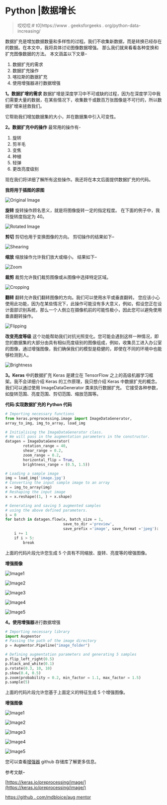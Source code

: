 # Python |数据增长

> 哎哎哎:# t0]https://www . geeksforgeeks . org/python-data-increasing/

数据扩充是增加数据数量和多样性的过程。我们不收集新数据，而是转换已经存在的数据。在本文中，我将具体讨论图像数据增强。
那么我们就来看看各种变换和扩充图像数据的方法。
本文涵盖以下文章–

1.  数据扩充的需求
2.  数据扩充操作
3.  喀拉斯的数据扩充
4.  使用增强器进行数据增强

**1。数据扩增的需求**
数据扩增是深度学习中不可或缺的过程，因为在深度学习中我们需要大量的数据，在某些情况下，收集数千或数百万张图像是不可行的，所以数据扩增来拯救我们。

它帮助我们增加数据集的大小，并在数据集中引入可变性。

**2。数据扩充中的操作**
最常用的操作有-

1.  旋转
2.  剪羊毛
3.  变焦
4.  种植
5.  轻弹
6.  更改亮度级别

现在我们将详细了解所有这些操作。我还将在本文后面提供数据扩充的代码。

**我将用于插图的原图**

![Original Image](img/f03dbfac79522b3437e88cf875fb3d59.png)

**旋转**
旋转操作顾名思义，就是将图像旋转一定的指定程度。
在下面的例子中，我将旋转度指定为 40。

![Rotated Image](img/ee7c8cd0a4854049e4e2a719c568adfd.png)

**剪切**
剪切也用于变换图像的方向。
剪切操作的结果如下–

![Shearing](img/66408ec3aa04e5914858c34e352773ae.png)

**缩放**
缩放操作允许我们放大或缩小。
结果如下–

![Zoom](img/12dfc1e66827a3344b789a9e1280afc7.png)

**裁剪**
裁剪允许我们裁剪图像或从图像中选择特定区域。

![Cropping](img/bc0dd555f5cb6dbc589e399d0aba2035.png)

**翻转**
翻转允许我们翻转图像的方向。我们可以使用水平或垂直翻转。
您应该小心使用此功能，因为在某些情况下，此操作可能没有多大意义，例如，假设您正在设计面部识别系统，那么一个人倒立在摄像机前的可能性极小，因此您可以避免使用垂直翻转操作。

![Flipping](img/d5289a30426e166f9638684f0fb29381.png)

**改变亮度等级**
这个功能帮助我们对抗光照变化。您可能会遇到这样一种情况，即您的数据集的大部分由具有相似亮度级别的图像组成，例如，收集员工进入办公室的图像，通过增强图像，我们确保我们的模型是稳健的，即使在不同的环境中也能够检测到人。

![Brightness](img/f03dbfac79522b3437e88cf875fb3d59.png)

**3。Keras**
中的数据扩充 Keras 是建立在 TensorFlow 之上的高级机器学习框架。我不会详细介绍 Keras 的工作原理，我只想介绍 Keras 中数据扩充的概念。
我们可以通过使用 ImageDataGenerator 类来执行数据扩充。
它接受各种参数，如旋转范围、亮度范围、剪切范围、缩放范围等。

**代码:实现数据扩充的 Python 代码**

```py
# Importing necessary functions
from keras.preprocessing.image import ImageDataGenerator, 
array_to_img, img_to_array, load_img

# Initialising the ImageDataGenerator class.
# We will pass in the augmentation parameters in the constructor.
datagen = ImageDataGenerator(
        rotation_range = 40,
        shear_range = 0.2,
        zoom_range = 0.2,
        horizontal_flip = True,
        brightness_range = (0.5, 1.5))

# Loading a sample image 
img = load_img('image.jpg') 
# Converting the input sample image to an array
x = img_to_array(img)
# Reshaping the input image
x = x.reshape((1, ) + x.shape) 

# Generating and saving 5 augmented samples 
# using the above defined parameters. 
i = 0
for batch in datagen.flow(x, batch_size = 1,
                          save_to_dir ='preview', 
                          save_prefix ='image', save_format ='jpeg'):
    i += 1
    if i > 5:
        break
```

上面的代码片段允许您生成 5 个具有不同缩放、旋转、亮度等的增强图像。

**增强图像**

![Image1](img/f50b33fa1734d37e7939892b4894ca97.png)

![Image2](img/d08e448f1e8c4cdd58fe36137ab082a8.png)

![Image3](img/4da8faaf179ae84a417d33108678f97a.png)

![Image4](img/ed1412869ec8bd820a1669278f541595.png)

![Image5](img/36cdfe5d80e678d58251f73227c9dcbb.png)

**4。使用增强器**进行数据增强

```py
# Importing necessary library
import Augmentor
# Passing the path of the image directory
p = Augmentor.Pipeline("image_folder")

# Defining augmentation parameters and generating 5 samples
p.flip_left_right(0.5)
p.black_and_white(0.1)
p.rotate(0.3, 10, 10)
p.skew(0.4, 0.5)
p.zoom(probability = 0.2, min_factor = 1.1, max_factor = 1.5)
p.sample(5)
```

上面的代码片段允许您基于上面定义的特征生成 5 个增强图像。

**增强图像**

![Image1](img/261945f0c6874a9145299700e7b852f1.png)

![Image2](img/e51f9fb87f84d5d4ebc71574a0bcffc0.png)

![Image3](img/805c0b2e4a61144d669f82d368dcece6.png)

![Image4](img/32fb9f0f43f1dba9000afb12c240172d.png)

![Image5](img/88839a740f61692bdde1bbaf72c1d8da.png)

您可以查看[增强器](https://github.com/mdbloice/Augmentor) github 存储库了解更多信息。

参考文献–

[https://keras.io/preprocessing/image/](https://keras.io/preprocessing/image/)

[https://github . com/mdbloice/aug mentor](https://github.com/mdbloice/Augmentor)
